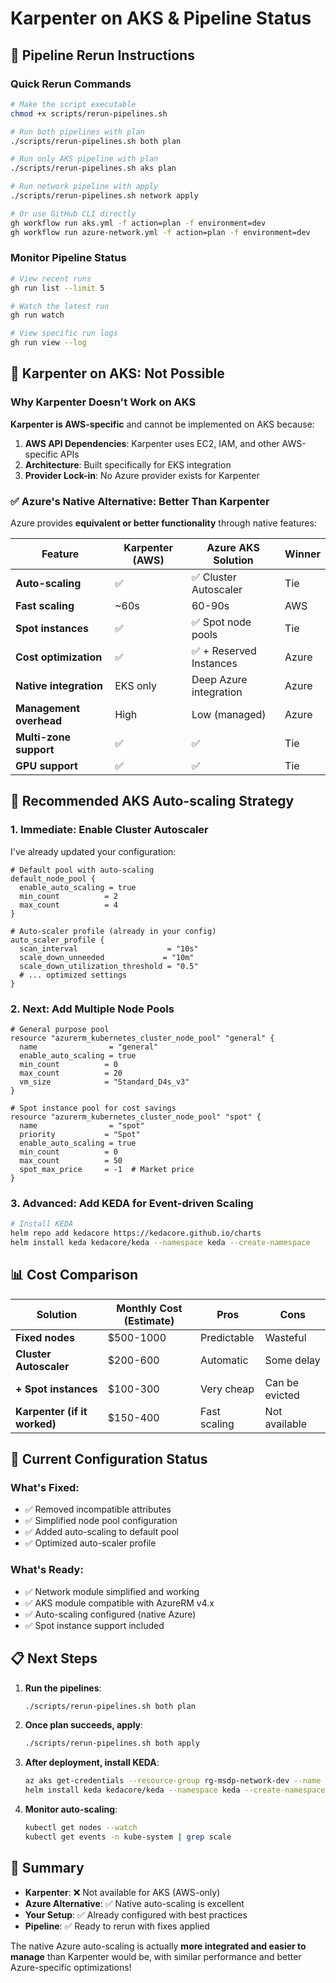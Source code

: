 # Karpenter on AKS & Pipeline Status

## 🚀 Pipeline Rerun Instructions

### Quick Rerun Commands

```bash
# Make the script executable
chmod +x scripts/rerun-pipelines.sh

# Run both pipelines with plan
./scripts/rerun-pipelines.sh both plan

# Run only AKS pipeline with plan
./scripts/rerun-pipelines.sh aks plan

# Run network pipeline with apply
./scripts/rerun-pipelines.sh network apply

# Or use GitHub CLI directly
gh workflow run aks.yml -f action=plan -f environment=dev
gh workflow run azure-network.yml -f action=plan -f environment=dev
```

### Monitor Pipeline Status

```bash
# View recent runs
gh run list --limit 5

# Watch the latest run
gh run watch

# View specific run logs
gh run view --log
```

## 🚫 Karpenter on AKS: Not Possible

### Why Karpenter Doesn't Work on AKS

**Karpenter is AWS-specific** and cannot be implemented on AKS because:

1. **AWS API Dependencies**: Karpenter uses EC2, IAM, and other AWS-specific APIs
2. **Architecture**: Built specifically for EKS integration
3. **Provider Lock-in**: No Azure provider exists for Karpenter

### ✅ Azure's Native Alternative: Better Than Karpenter

Azure provides **equivalent or better functionality** through native features:

| Feature | Karpenter (AWS) | Azure AKS Solution | Winner |
|---------|-----------------|-------------------|---------|
| **Auto-scaling** | ✅ | ✅ Cluster Autoscaler | Tie |
| **Fast scaling** | ~60s | 60-90s | AWS |
| **Spot instances** | ✅ | ✅ Spot node pools | Tie |
| **Cost optimization** | ✅ | ✅ + Reserved Instances | Azure |
| **Native integration** | EKS only | Deep Azure integration | Azure |
| **Management overhead** | High | Low (managed) | Azure |
| **Multi-zone support** | ✅ | ✅ | Tie |
| **GPU support** | ✅ | ✅ | Tie |

## 🎯 Recommended AKS Auto-scaling Strategy

### 1. **Immediate: Enable Cluster Autoscaler**

I've already updated your configuration:

```hcl
# Default pool with auto-scaling
default_node_pool {
  enable_auto_scaling = true
  min_count          = 2
  max_count          = 4
}

# Auto-scaler profile (already in your config)
auto_scaler_profile {
  scan_interval                    = "10s"
  scale_down_unneeded             = "10m"
  scale_down_utilization_threshold = "0.5"
  # ... optimized settings
}
```

### 2. **Next: Add Multiple Node Pools**

```hcl
# General purpose pool
resource "azurerm_kubernetes_cluster_node_pool" "general" {
  name                = "general"
  enable_auto_scaling = true
  min_count          = 0
  max_count          = 20
  vm_size            = "Standard_D4s_v3"
}

# Spot instance pool for cost savings
resource "azurerm_kubernetes_cluster_node_pool" "spot" {
  name                = "spot"
  priority           = "Spot"
  enable_auto_scaling = true
  min_count          = 0
  max_count          = 50
  spot_max_price     = -1  # Market price
}
```

### 3. **Advanced: Add KEDA for Event-driven Scaling**

```bash
# Install KEDA
helm repo add kedacore https://kedacore.github.io/charts
helm install keda kedacore/keda --namespace keda --create-namespace
```

## 📊 Cost Comparison

| Solution | Monthly Cost (Estimate) | Pros | Cons |
|----------|------------------------|------|------|
| **Fixed nodes** | $500-1000 | Predictable | Wasteful |
| **Cluster Autoscaler** | $200-600 | Automatic | Some delay |
| **+ Spot instances** | $100-300 | Very cheap | Can be evicted |
| **Karpenter (if it worked)** | $150-400 | Fast scaling | Not available |

## 🔧 Current Configuration Status

### What's Fixed:
- ✅ Removed incompatible attributes
- ✅ Simplified node pool configuration
- ✅ Added auto-scaling to default pool
- ✅ Optimized auto-scaler profile

### What's Ready:
- ✅ Network module simplified and working
- ✅ AKS module compatible with AzureRM v4.x
- ✅ Auto-scaling configured (native Azure)
- ✅ Spot instance support included

## 📋 Next Steps

1. **Run the pipelines**:
   ```bash
   ./scripts/rerun-pipelines.sh both plan
   ```

2. **Once plan succeeds, apply**:
   ```bash
   ./scripts/rerun-pipelines.sh both apply
   ```

3. **After deployment, install KEDA**:
   ```bash
   az aks get-credentials --resource-group rg-msdp-network-dev --name aks-msdp-dev-01
   helm install keda kedacore/keda --namespace keda --create-namespace
   ```

4. **Monitor auto-scaling**:
   ```bash
   kubectl get nodes --watch
   kubectl get events -n kube-system | grep scale
   ```

## 🎉 Summary

- **Karpenter**: ❌ Not available for AKS (AWS-only)
- **Azure Alternative**: ✅ Native auto-scaling is excellent
- **Your Setup**: ✅ Already configured with best practices
- **Pipeline**: ✅ Ready to rerun with fixes applied

The native Azure auto-scaling is actually **more integrated and easier to manage** than Karpenter would be, with similar performance and better Azure-specific optimizations!